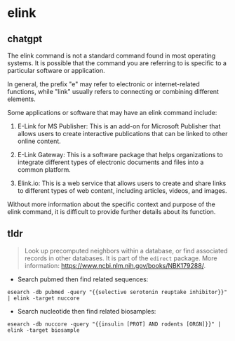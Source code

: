 # elink 
## chatgpt 
The elink command is not a standard command found in most operating systems. It is possible that the command you are referring to is specific to a particular software or application.

In general, the prefix "e" may refer to electronic or internet-related functions, while "link" usually refers to connecting or combining different elements.

Some applications or software that may have an elink command include:

1. E-Link for MS Publisher: This is an add-on for Microsoft Publisher that allows users to create interactive publications that can be linked to other online content.

2. E-Link Gateway: This is a software package that helps organizations to integrate different types of electronic documents and files into a common platform.

3. Elink.io: This is a web service that allows users to create and share links to different types of web content, including articles, videos, and images.

Without more information about the specific context and purpose of the elink command, it is difficult to provide further details about its function. 

## tldr 
 
> Look up precomputed neighbors within a database, or find associated records in other databases.
> It is part of the `edirect` package.
> More information: <https://www.ncbi.nlm.nih.gov/books/NBK179288/>.

- Search pubmed then find related sequences:

`esearch -db pubmed -query "{{selective serotonin reuptake inhibitor}}" | elink -target nuccore`

- Search nucleotide then find related biosamples:

`esearch -db nuccore -query "{{insulin [PROT] AND rodents [ORGN]}}" | elink -target biosample`
